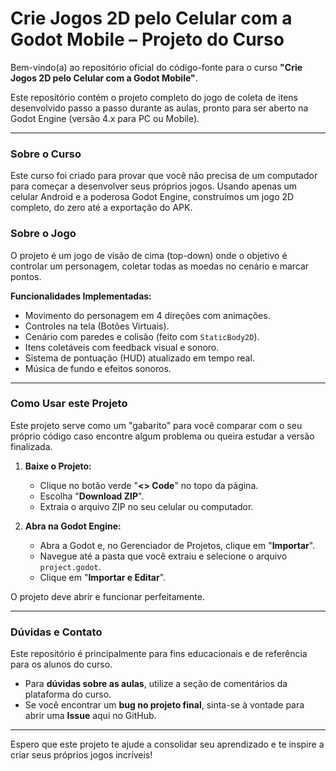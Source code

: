# Crie Jogos 2D pelo Celular com a Godot Mobile – Projeto do Curso

Bem-vindo(a) ao repositório oficial do código-fonte para o curso **"Crie Jogos 2D pelo Celular com a Godot Mobile"**.

Este repositório contém o projeto completo do jogo de coleta de itens desenvolvido passo a passo durante as aulas, pronto para ser aberto na Godot Engine (versão 4.x para PC ou Mobile).

---

### Sobre o Curso

Este curso foi criado para provar que você não precisa de um computador para começar a desenvolver seus próprios jogos. Usando apenas um celular Android e a poderosa Godot Engine, construímos um jogo 2D completo, do zero até a exportação do APK.

### Sobre o Jogo

O projeto é um jogo de visão de cima (top-down) onde o objetivo é controlar um personagem, coletar todas as moedas no cenário e marcar pontos.

**Funcionalidades Implementadas:**
* Movimento do personagem em 4 direções com animações.
* Controles na tela (Botões Virtuais).
* Cenário com paredes e colisão (feito com `StaticBody2D`).
* Itens coletáveis com feedback visual e sonoro.
* Sistema de pontuação (HUD) atualizado em tempo real.
* Música de fundo e efeitos sonoros.

---

### Como Usar este Projeto

Este projeto serve como um "gabarito" para você comparar com o seu próprio código caso encontre algum problema ou queira estudar a versão finalizada.

1.  **Baixe o Projeto:**
    * Clique no botão verde "**<> Code**" no topo da página.
    * Escolha "**Download ZIP**".
    * Extraia o arquivo ZIP no seu celular ou computador.

2.  **Abra na Godot Engine:**
    * Abra a Godot e, no Gerenciador de Projetos, clique em "**Importar**".
    * Navegue até a pasta que você extraiu e selecione o arquivo `project.godot`.
    * Clique em "**Importar e Editar**".

O projeto deve abrir e funcionar perfeitamente.

---

### Dúvidas e Contato

Este repositório é principalmente para fins educacionais e de referência para os alunos do curso.

* Para **dúvidas sobre as aulas**, utilize a seção de comentários da plataforma do curso.
* Se você encontrar um **bug no projeto final**, sinta-se à vontade para abrir uma **Issue** aqui no GitHub.

---

Espero que este projeto te ajude a consolidar seu aprendizado e te inspire a criar seus próprios jogos incríveis!

